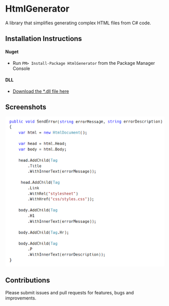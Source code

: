 # HtmlGenerator
A library that simplifies generating complex HTML files from C# code.

Installation Instructions
--------------
#### Nuget
- Run `PM> Install-Package HtmlGenerator` from the Package Manager Console

#### DLL
- [Download the *.dll file here](https://github.com/hughbe/html-generator/releases/latest)

Screenshots
--------------
![Sceenshot](https://github.com/hughbe/HtmlGenerator/blob/master/resources/screenshots/1.png "Screenshot 1")

Contributions
--------------
Please submit issues and pull requests for features, bugs and improvements. 
